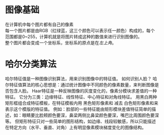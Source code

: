 # 图像基础
在计算机中每个图片都有自己的像素  
每一个图片都是由RGB（红绿蓝，这三个颜色可以表示任一颜色）构成的，每个范围都是0~255，计算机就是将图片转成这种的数值来进行识别图像的。  
整个图片都会变成一个坐标系，坐标系的原点是在*左上角*。

# 哈尔分类算法
哈尔特征值是一种图像识别算法，用来识别图像中的特征值。
如何识别人脸？
哈尔特征值算法的核心思想是：通过统计图像中不同颜色的像素数量，来判断图像是否包含人脸。
Haar特征是一种反映图像的灰度变化的，像素分模块求差值的一种特征。
它分为三类：边缘特征、线性特征、中心特征和对角线特征。
用黑白两种矩形框组合成特征模板，在特征模板内用 黑色矩形像素和 减去 白色矩形像素和来表示这个模版的特征值。
例如：脸部的一些特征能由矩形模块差值特征简单的描述，如：眼睛要比脸颊颜色要深，鼻梁两侧比鼻梁颜色要深，嘴巴比周围颜色要深等。
但矩形特征只对一些简单的图形结构，如边缘、线段较敏感，所以只能描述在特定方向（水平、垂直、对角）上有明显像素模块梯度变化的图像结构。
